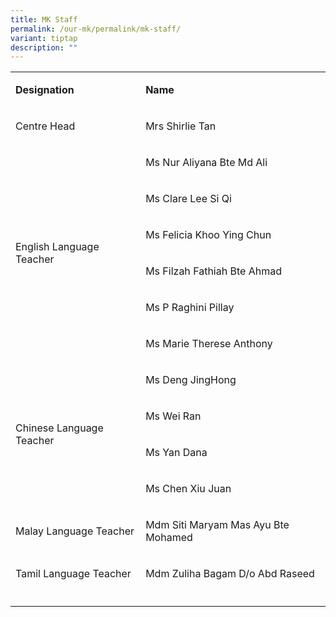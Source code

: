 ```yaml
---
title: MK Staff
permalink: /our-mk/permalink/mk-staff/
variant: tiptap
description: ""
---
```

<table><tbody><tr><td rowspan="1" colspan="1"><p><strong>Designation</strong></p></td><td rowspan="1" colspan="1"><p><strong>Name</strong></p></td></tr><tr><td rowspan="1" colspan="1"><p>Centre Head</p></td><td rowspan="1" colspan="1"><p>Mrs Shirlie Tan</p></td></tr><tr><td rowspan="6" colspan="1"><p>English Language Teacher</p></td><td rowspan="1" colspan="1"><p>Ms Nur Aliyana Bte Md Ali</p></td></tr><tr><td rowspan="1" colspan="1"><p>Ms Clare Lee Si Qi</p></td></tr><tr><td rowspan="1" colspan="1"><p>Ms Felicia Khoo Ying Chun</p></td></tr><tr><td rowspan="1" colspan="1"><p>Ms Filzah Fathiah Bte Ahmad</p></td></tr><tr><td rowspan="1" colspan="1"><p>Ms P Raghini Pillay</p></td></tr><tr><td rowspan="1" colspan="1"><p>Ms Marie Therese Anthony</p></td></tr><tr><td rowspan="4" colspan="1"><p>Chinese Language Teacher</p></td><td rowspan="1" colspan="1"><p>Ms Deng JingHong</p></td></tr><tr><td rowspan="1" colspan="1"><p>Ms Wei Ran</p></td></tr><tr><td rowspan="1" colspan="1"><p>Ms Yan Dana</p></td></tr><tr><td rowspan="1" colspan="1"><p>Ms Chen Xiu Juan</p></td></tr><tr><td rowspan="1" colspan="1"><p>Malay Language Teacher</p></td><td rowspan="1" colspan="1"><p>Mdm Siti Maryam Mas Ayu Bte Mohamed</p></td></tr><tr><td rowspan="1" colspan="1"><p>Tamil Language Teacher</p></td><td rowspan="1" colspan="1"><p>Mdm Zuliha Bagam D/o Abd Raseed</p></td></tr><tr><td rowspan="1" colspan="1"><p></p></td><td rowspan="1" colspan="1"><p></p></td></tr></tbody></table><p></p>